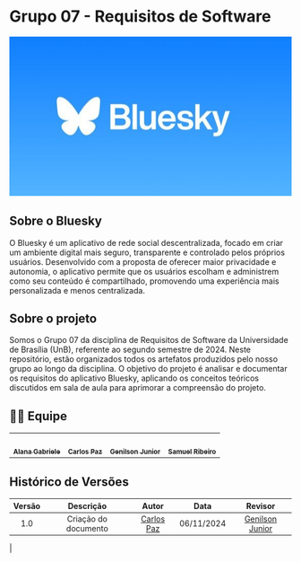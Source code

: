 # Grupo 07 - Requisitos de Software

 <center>
  <img src="docs\planejamento\imagens\blueskylogo.jpg" align-self="center">
  </center>

## Sobre o Bluesky

O Bluesky é um aplicativo de rede social descentralizada, focado em criar um ambiente digital mais seguro, transparente e controlado pelos próprios usuários. Desenvolvido com a proposta de oferecer maior privacidade e autonomia, o aplicativo permite que os usuários escolham e administrem como seu conteúdo é compartilhado, promovendo uma experiência mais personalizada e menos centralizada.

## Sobre o projeto

Somos o Grupo 07 da disciplina de Requisitos de Software da Universidade de Brasília (UnB), referente ao segundo semestre de 2024. Neste repositório, estão organizados todos os artefatos produzidos pelo nosso grupo ao longo da disciplina. O objetivo do projeto é analisar e documentar os requisitos do aplicativo Bluesky, aplicando os conceitos teóricos discutidos em sala de aula para aprimorar a compreensão do projeto.

 ## 👨‍💻 Equipe

<table>
  <tr>
     <td align="center"><a href="https://github.com/alanagabriele"><img style="border-radius: 50%;" src="https://avatars.githubusercontent.com/u/85856457?v=4" width="150px;" alt=""/><br /><sub><b>Alana Gabriele</b></sub></a><br />
    <td align="center"><a href="https://github.com/dudupaz"><img style="border-radius: 50%;" src="https://avatars.githubusercontent.com/u/122990784?v=4" width="150px;" alt=""/><br /><sub><b>Carlos Paz</b></sub></a><br />
    <td align="center"><a href="https://github.com/GenilsonJrs"><img style="border-radius: 50%;" src="https://avatars.githubusercontent.com/u/61212256?v=4" width="150px;" alt=""/><br /><sub><b>Genilson Junior</b></sub></a><br />
    <td align="center"><a href="https://github.com/SamuelRicosta"><img style="border-radius: 50%;" src="https://avatars.githubusercontent.com/u/90395032?v=4" width="150px;" alt=""/><br /><sub><b>Samuel Ribeiro</b></sub></a><br />

</tr>
</table>


## Histórico de Versões

| Versão |          Descrição              |     Autor      |      Data      |   Revisor     | 
|:------:|:-------------------------------:|:--------------:|:--------------:|:-------------:|
|  1.0   | Criação do documento | [Carlos Paz](https://github.com/dudupaz) | 06/11/2024   | [Genilson Junior](https://github.com/GenilsonJrs) |
|

